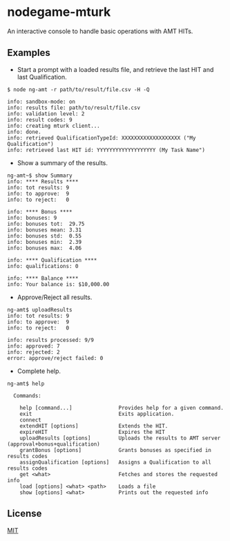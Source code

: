# nodegame-mturk 

An interactive console to handle basic operations with AMT HITs.

## Examples

- Start a prompt with a loaded results file, and retrieve the last HIT
and last Qualification.
```
$ node ng-amt -r path/to/result/file.csv -H -Q

info: sandbox-mode: on
info: results file: path/to/result/file.csv
info: validation level: 2
info: result codes: 9
info: creating mturk client...
info: done.
info: retrieved QualificationTypeId: XXXXXXXXXXXXXXXXXXX ("My Qualification")
info: retrieved last HIT id: YYYYYYYYYYYYYYYYYYY (My Task Name")
```
- Show a summary of the results.

```
ng-amt~$ show Summary
info: **** Results ****
info: tot results: 9
info: to approve:  9
info: to reject:   0

info: **** Bonus ****
info: bonuses: 9
info: bonuses tot:  29.75
info: bonuses mean: 3.31
info: bonuses std:  0.55
info: bonuses min:  2.39
info: bonuses max:  4.06

info: **** Qualification ****
info: qualifications: 0

info: **** Balance ****
info: Your balance is: $10,000.00
```

- Approve/Reject all results.

```
ng-amt$ uploadResults 
info: tot results: 9
info: to approve:  9
info: to reject:   0

info: results processed: 9/9
info: approved: 7
info: rejected: 2
error: approve/reject failed: 0
```

- Complete help.

```
ng-amt$ help

  Commands:

    help [command...]               Provides help for a given command.
    exit                            Exits application.
    connect                         
    extendHIT [options]             Extends the HIT.
    expireHIT                       Expires the HIT
    uploadResults [options]         Uploads the results to AMT server (approval+bonus+qualification)
    grantBonus [options]            Grants bonuses as specified in results codes
    assignQualification [options]   Assigns a Qualification to all results codes
    get <what>                      Fetches and stores the requested info
    load [options] <what> <path>    Loads a file
    show [options] <what>           Prints out the requested info
```

## License

[MIT](LICENSE)
